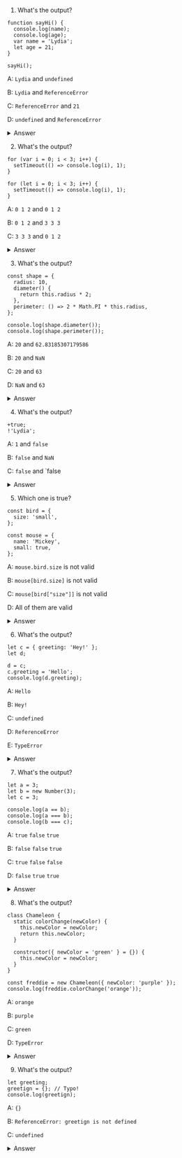 1. What's the output?

```
function sayHi() {
  console.log(name);
  console.log(age);
  var name = 'Lydia';
  let age = 21;
}

sayHi();
```

A: `Lydia` and `undefined`

B: `Lydia` and `ReferenceError`

C: `ReferenceError` and `21`

D: `undefined` and `ReferenceError`

<details><summary>Answer</summary>
<p>
Answer: D

Within the function, we first declare the name variable with the var keyword. This means that the variable gets hoisted (memory space is set up during the creation phase) with the default value of undefined, until we actually get to the line where we define the variable. We haven't defined the variable yet on the line where we try to log the name variable, so it still holds the value of undefined.

Variables with the let keyword (and const) are hoisted, but unlike var, don't get initialized. They are not accessible before the line we declare (initialize) them. This is called the "temporal dead zone". When we try to access the variables before they are declared, JavaScript throws a ReferenceError.</p>
</p>
</details>

2. What's the output?

```
for (var i = 0; i < 3; i++) {
  setTimeout(() => console.log(i), 1);
}

for (let i = 0; i < 3; i++) {
  setTimeout(() => console.log(i), 1);
}
```

A: `0 1 2` and `0 1 2`

B: `0 1 2` and `3 3 3`

C: `3 3 3` and `0 1 2`

<details><summary>Answer</summary>
<p>

Answer: C

Because of the event queue in JavaScript, the `setTimeout` callback function is called after the loop has been executed. Since the variable `i` in the first loop was declared using the `var` keyword, this value was global. During the loop, we incremented the value of `i` by 1 each time, using the unary operator `++`. By the time the `setTimeout` callback function was invoked, `i` was equal to `3` in the first example.

In the second loop, the variable `i` was declared using the `let` keyword: variables declared with the `let` (and `const`) keyword are block-scoped (a block is anything between `{ }`). During each iteration, `i` will have a new value, and each value is scoped inside the loop.
</p>
</details>

3. What's the output?

```
const shape = {
  radius: 10,
  diameter() {
    return this.radius * 2;
  },
  perimeter: () => 2 * Math.PI * this.radius,
};

console.log(shape.diameter());
console.log(shape.perimeter());
```

A: `20` and `62.83185307179586`

B: `20` and `NaN`

C: `20` and `63`

D: `NaN` and `63`

<details><summary>Answer</summary>
<p>

Answer: B

Note the value of `diameter` is a regular function, whereas the value of `perimeter` is an arrow function.

With arrow functions, the `this` keyword refers to its current surrounding scope, unlike regular functions! This means that when we call `perimeter`, it doesn't refer to the shape object, but to its surrounding scope (window for example).

There is no value `radius` on that object, which returns `NaN`.
</p>
</details>

4. What's the output?

```
+true;
!'Lydia';
```

A: `1` and `false`

B: `false` and `NaN`

C: `false` and `false

<details><summary>Answer</summary>
<p>

Answer: A

The unary plus tries to convert an operand to a number. `true` is `1`, and `false` is `0`.

The string `'Lydia'` is a truthy value. What we're actually asking, is "is this truthy value falsy?". This returns `false`.


</p>
</details>

5. Which one is true?

```
const bird = {
  size: 'small',
};

const mouse = {
  name: 'Mickey',
  small: true,
};
````

A: `mouse.bird.size` is not valid

B: `mouse[bird.size]` is not valid

C: `mouse[bird["size"]]` is not valid

D: All of them are valid

<details><summary>Answer</summary>
<p>

Answer: A

In JavaScript, all object keys are strings (unless it's a Symbol). Even though we might not type them as strings, they are always converted into strings under the hood.

JavaScript interprets (or unboxes) statements. When we use bracket notation, it sees the first opening bracket `[` and keeps going until it finds the closing bracket `]`. Only then will it evaluate the statement.

`mouse[bird.size]`: First it evaluates `bird.size`, which is `"small"`. `mouse["small"]` returns `true`

However, with dot notation, this doesn't happen. `mouse` does not have a key called `bird`, which means `mouse.bird` is undefined. Then, we ask for the size using dot notation: `mouse.bird.size`. Since `mouse.bird` is undefined, we're actually asking `undefined.size`. This isn't valid, and will throw an error similar to `Cannot read property "size" of undefined`.

</p>
</details>

6. What's the output?

```
let c = { greeting: 'Hey!' };
let d;

d = c;
c.greeting = 'Hello';
console.log(d.greeting);
```

A: `Hello`

B: `Hey!`

C: `undefined`

D: `ReferenceError`

E: `TypeError`


<details><summary>Answer</summary>
<p>

Answer: A

In JavaScript, all objects interact by reference when setting them equal to each other.

First, variable `c` holds a value to an object. Later, we assign `d` with the same reference that `c` has to the object.
  
![VariableC](https://github.com/DrVicki/javascript-questions/blob/main/variablec.png)

When you change one object, you change all of them.
</p>
</details>

7. What's the output?

```
let a = 3;
let b = new Number(3);
let c = 3;

console.log(a == b);
console.log(a === b);
console.log(b === c);
```

A: `true` `false` `true`

B: `false` `false` `true`

C: `true` `false` `false`

D: `false` `true` `true`

<details><summary>Answer</summary>
<p>
  
Answer: C

`new Number()` is a built-in function constructor. Although it looks like a number, it's not really a number: it has a bunch of extra features and is an object.

When we use the `==` operator, it only checks whether it has the same value. They both have the value of `3`, so it returns `true.

However, when we use the `===` operator, both value and type should be the same. It's not: new `Number()` is not a number, it's an object. Both return `false`.
  
  </p>
</details>

8. What's the output?

```
class Chameleon {
  static colorChange(newColor) {
    this.newColor = newColor;
    return this.newColor;
  }

  constructor({ newColor = 'green' } = {}) {
    this.newColor = newColor;
  }
}

const freddie = new Chameleon({ newColor: 'purple' });
console.log(freddie.colorChange('orange'));
```

A: `orange`

B: `purple`

C: `green`

D: `TypeError`

<details><summary>Answer</summary>
<p>
  
Answer: D
  
The `colorChange` function is static. Static methods are designed to live only on the constructor in which they are created, and cannot be passed down to any children or called upon class instances. Since `freddie` is an instance of class `Chameleon`, the function cannot be called upon it. A `TypeError` is thrown.
  
    </p>
</details>

9. What's the output?

```
let greeting;
greetign = {}; // Typo!
console.log(greetign);
```

A: `{}`

B: `ReferenceError: greetign is not defined`

C: `undefined`

<details><summary>Answer</summary>
<p>
  
Answer: A

  It logs the object, because we just created an empty object on the global object! When we mistyped `greeting` as `greetign`, the JS interpreter actually saw this as `global.greetign = {}` (or `window.greetign = {}` in a browser).

To avoid this, we can use `"use strict"`. This makes sure you have declared a variable before setting it equal to anything.
  
      </p>
</details>
